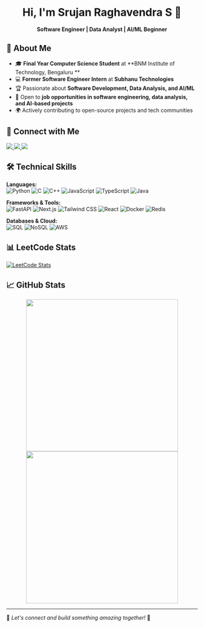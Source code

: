 <h1 align="center">Hi, I'm Srujan Raghavendra S 👋</h1>

<p align="center">
  <b>Software Engineer | Data Analyst | AI/ML Beginner</b>
</p>

## 🚀 About Me
- 🎓 **Final Year Computer Science Student** at **BNM Institute of Technology, Bengaluru **
- 💻 **Former Software Engineer Intern** at **Subhanu Technologies**
- 🏆 Passionate about **Software Development, Data Analysis, and AI/ML**
- 📢 Open to **job opportunities in software engineering, data analysis, and AI-based projects**
- 🌍 Actively contributing to open-source projects and tech communities

## 🔗 Connect with Me
<p align="left">
  <a href="https://www.linkedin.com/in/srujan-raghavendra-s" target="_blank">
    <img src="https://img.shields.io/badge/LinkedIn-0A66C2?style=for-the-badge&logo=linkedin&logoColor=white" />
  </a>
  <a href="https://github.com/SrujanRaghavendraS" target="_blank">
    <img src="https://img.shields.io/badge/GitHub-181717?style=for-the-badge&logo=github&logoColor=white" />
  </a>
  <a href="https://leetcode.com/u/Srujan_Raghavendra_S/" target="_blank">
    <img src="https://img.shields.io/badge/LeetCode-FFA116?style=for-the-badge&logo=leetcode&logoColor=black" />
  </a>
</p>

## 🛠 Technical Skills
**Languages:**  
![Python](https://img.shields.io/badge/-Python-3776AB?style=flat-square&logo=python&logoColor=white)
![C](https://img.shields.io/badge/-C-00599C?style=flat-square&logo=c&logoColor=white)
![C++](https://img.shields.io/badge/-C++-00599C?style=flat-square&logo=c%2B%2B&logoColor=white)
![JavaScript](https://img.shields.io/badge/-JavaScript-F7DF1E?style=flat-square&logo=javascript&logoColor=black)
![TypeScript](https://img.shields.io/badge/-TypeScript-3178C6?style=flat-square&logo=typescript&logoColor=white)
![Java](https://img.shields.io/badge/-Java-007396?style=flat-square&logo=java&logoColor=white)  

**Frameworks & Tools:**  
![FastAPI](https://img.shields.io/badge/-FastAPI-009688?style=flat-square&logo=fastapi&logoColor=white)
![Next.js](https://img.shields.io/badge/-Next.js-000?style=flat-square&logo=nextdotjs&logoColor=white)
![Tailwind CSS](https://img.shields.io/badge/-Tailwind%20CSS-38B2AC?style=flat-square&logo=tailwind-css&logoColor=white)
![React](https://img.shields.io/badge/-React-61DAFB?style=flat-square&logo=react&logoColor=black)
![Docker](https://img.shields.io/badge/-Docker-2496ED?style=flat-square&logo=docker&logoColor=white)
![Redis](https://img.shields.io/badge/-Redis-DC382D?style=flat-square&logo=redis&logoColor=white)  

**Databases & Cloud:**  
![SQL](https://img.shields.io/badge/-SQL-4479A1?style=flat-square&logo=postgresql&logoColor=white)
![NoSQL](https://img.shields.io/badge/-NoSQL-E34F26?style=flat-square&logo=mongodb&logoColor=white)
![AWS](https://img.shields.io/badge/-AWS-FF9900?style=flat-square&logo=amazon-aws&logoColor=white)


## 📊 LeetCode Stats
[![LeetCode Stats](https://leetcard.jacoblin.cool/Srujan_Raghavendra_S?theme=light&font=Montserrat)](https://leetcode.com/u/Srujan_Raghavendra_S/)


## 📈 GitHub Stats  
<p align="center">
  <img src="https://github-readme-stats.vercel.app/api?username=SrujanRaghavendraS&show_icons=true&theme=radical" width="400px" />
  <img src="https://github-readme-streak-stats.herokuapp.com/?user=SrujanRaghavendraS&theme=radical" width="400px" />
</p>

---
🌟 *Let's connect and build something amazing together!* 🚀

